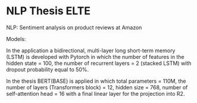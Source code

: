# NLP Thesis ELTE

NLP: Sentiment analysis on product reviews at Amazon

Models: 

In the application a bidirectional, multi-layer long short-term memory (LSTM) is developed with Pytorch in which the number of features in the hidden state = 100, the number of recurrent layers = 2 (stacked LSTM) with dropout probability equal to 50%.

In the thesis BERT(BASE) is applied in which total parameters = 110M, the number of layers (Transformers block) = 12, hidden size = 768, number of self-attention head = 16 with a final linear layer for the projection into R2.
